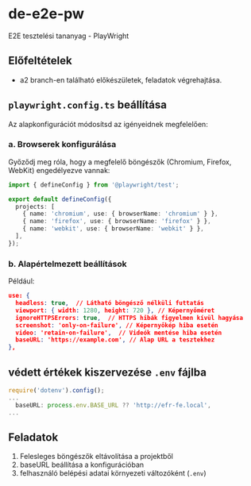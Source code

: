 # de-e2e-pw
E2E tesztelési tananyag - PlayWright 

## Előfeltételek
- a2 branch-en található előkészületek, feladatok végrehajtása.

## **`playwright.config.ts` beállítása**

Az alapkonfigurációt módosítsd az igényeidnek megfelelően:

### a. **Browserek konfigurálása**

Győződj meg róla, hogy a megfelelő böngészők (Chromium, Firefox, WebKit) engedélyezve vannak:

```typescript
import { defineConfig } from '@playwright/test';

export default defineConfig({
  projects: [
    { name: 'chromium', use: { browserName: 'chromium' } },
    { name: 'firefox', use: { browserName: 'firefox' } },
    { name: 'webkit', use: { browserName: 'webkit' } },
  ],
});
```

### b. **Alapértelmezett beállítások**

Például:

```json
use: {
  headless: true,  // Látható böngésző nélküli futtatás
  viewport: { width: 1280, height: 720 }, // Képernyőméret
  ignoreHTTPSErrors: true,  // HTTPS hibák figyelmen kívül hagyása
  screenshot: 'only-on-failure', // Képernyőkép hiba esetén
  video: 'retain-on-failure',  // Videók mentése hiba esetén
  baseURL: 'https://example.com', // Alap URL a tesztekhez
},
```

## védett értékek kiszervezése `.env` fájlba

```typescript
require('dotenv').config();
...
  baseURL: process.env.BASE_URL ?? 'http://efr-fe.local',
...
```

## Feladatok
1. Felesleges böngészők eltávolítása a projektből
2. baseURL beállítása a konfigurációban
3. felhasználó belépési adatai környezeti változóként (`.env`)